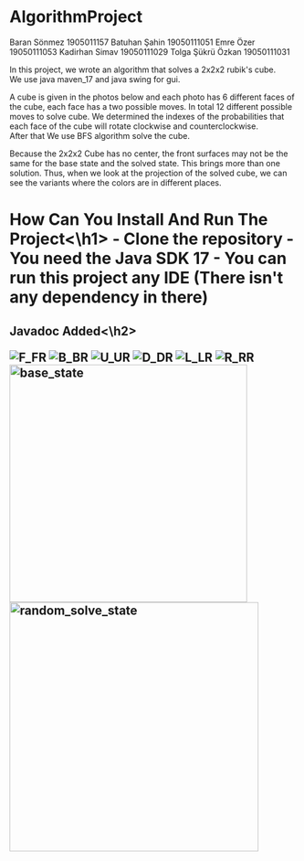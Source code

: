# AlgorithmProject

Baran Sönmez 1905011157 
Batuhan Şahin 19050111051
Emre Özer 19050111053
Kadirhan Simav 19050111029
Tolga Şükrü Özkan 19050111031

In this project, we wrote an algorithm that solves a 2x2x2 rubik's cube.<br>
We use java maven_17 and java swing for gui. <br>

A cube is given in the photos below and each photo has 6 different faces of the cube, each face has a two possible moves. In total 12 different possible moves to solve cube. We determined the indexes of the probabilities that each face of the cube will rotate clockwise and counterclockwise.<br>
After that We use BFS algorithm solve the cube. <br>

Because the 2x2x2 Cube has no center, the front surfaces may not be the same for the base state and the solved state. This brings more than one solution. Thus, when we look at the projection of the solved cube, we can see the variants where the colors are in different places.<br>

<h1>How Can You Install And Run The Project<\h1>
- Clone the repository
- You need the Java SDK 17
- You can run this project any IDE (There isn't any dependency in there)
  
  
<h2>Javadoc Added<\h2>





![F_FR](https://user-images.githubusercontent.com/91075579/213036372-3638d050-bb0d-46fe-8193-2d2b8e5b0acf.jpeg)
![B_BR](https://user-images.githubusercontent.com/91075579/213036377-f6ba6031-ceac-4c05-8740-2794ab94c94f.jpeg)
![U_UR](https://user-images.githubusercontent.com/91075579/213036382-0e8b5da4-6352-45af-a992-e55d703f7140.jpeg)
![D_DR](https://user-images.githubusercontent.com/91075579/213036391-3a29912c-2704-4c1e-ab51-108564eae766.jpeg)
![L_LR](https://user-images.githubusercontent.com/91075579/213036400-12959d12-648c-48c1-9ffb-63cde3a0b647.jpeg)
![R_RR](https://user-images.githubusercontent.com/91075579/213036413-0f0051ee-d975-44f0-bef9-4e6c881fb6b9.jpeg)
<img width="416" alt="base_state" src="https://user-images.githubusercontent.com/91075579/213219947-87731840-ecdc-4394-8c4e-a468e30d6bf5.png">
<img width="436" alt="random_solve_state" src="https://user-images.githubusercontent.com/91075579/213219961-79603dc3-7da6-48e3-9f0f-bb1e5037f0ea.png">
